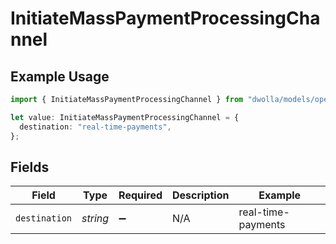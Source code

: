 # InitiateMassPaymentProcessingChannel

## Example Usage

```typescript
import { InitiateMassPaymentProcessingChannel } from "dwolla/models/operations";

let value: InitiateMassPaymentProcessingChannel = {
  destination: "real-time-payments",
};
```

## Fields

| Field              | Type               | Required           | Description        | Example            |
| ------------------ | ------------------ | ------------------ | ------------------ | ------------------ |
| `destination`      | *string*           | :heavy_minus_sign: | N/A                | real-time-payments |